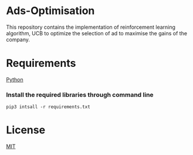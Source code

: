 # Ads-Optimisation
This repository contains the implementation of reinforcement learning algorithm, UCB to optimize the selection of ad to maximise the gains of the company.

# Requirements
[Python](https://www.python.org/downloads/)

### Install the required libraries through command line

`pip3 intsall -r requirements.txt`


# License
[MIT](https://choosealicense.com/licenses/mit/#suggest-this-license)


